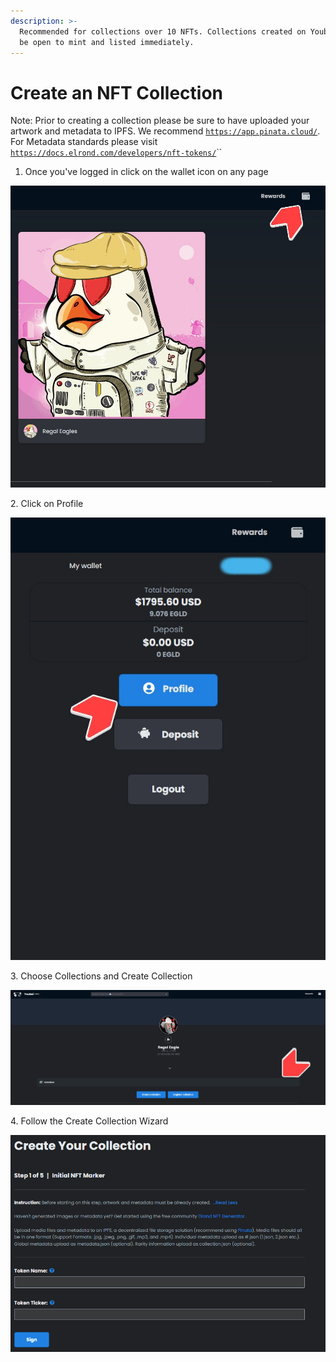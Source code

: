 ```yaml
---
description: >-
  Recommended for collections over 10 NFTs. Collections created on Youbei will
  be open to mint and listed immediately.
---
```


# Create an NFT Collection

Note: Prior to creating a collection please be sure to have uploaded your artwork and metadata to IPFS. We recommend [`https://app.pinata.cloud/`](https://app.pinata.cloud). For Metadata standards please visit [`https://docs.elrond.com/developers/nft-tokens/`](https://docs.elrond.com/developers/nft-tokens/)``

1. Once you've logged in click on the wallet icon on any page&#x20;

![](<../../.gitbook/assets/5Screenshot 2022-03-27 204431.jpg>)

2\. Click on Profile

![](<../../.gitbook/assets/6Screenshot 2022-03-27 204838.jpg>)

3\. Choose Collections and Create Collection

![](<../../.gitbook/assets/12Screenshot 2022-03-27 211129 (1).jpg>)

4\. Follow the Create Collection Wizard

![](<../../.gitbook/assets/image (3) (1).png>)
